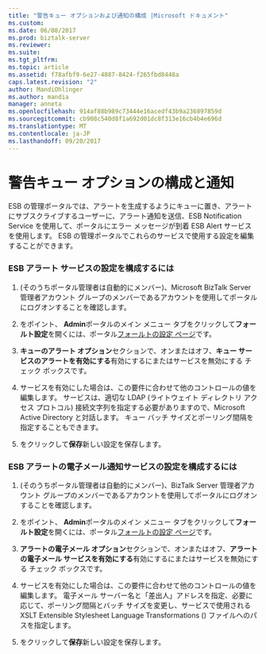 ```yaml
---
title: "警告キュー オプションおよび通知の構成 |Microsoft ドキュメント"
ms.custom: 
ms.date: 06/08/2017
ms.prod: biztalk-server
ms.reviewer: 
ms.suite: 
ms.tgt_pltfrm: 
ms.topic: article
ms.assetid: f78afbf9-6e27-4887-8424-f265fbd8448a
caps.latest.revision: "2"
author: MandiOhlinger
ms.author: mandia
manager: anneta
ms.openlocfilehash: 914af88b989c73444e16acedf43b9a236897859d
ms.sourcegitcommit: cb908c540d8f1a692d01dc8f313e16cb4b4e696d
ms.translationtype: MT
ms.contentlocale: ja-JP
ms.lasthandoff: 09/20/2017
---
```

# <a name="configuring-alert-queue-options-and-notifications"></a>警告キュー オプションの構成と通知
ESB の管理ポータルでは、アラートを生成するようにキューに置き、アラートにサブスクライブするユーザーに、アラート通知を送信、ESB Notification Service を使用して、ポータルにエラー メッセージが到着 ESB Alert サービスを使用します。 ESB の管理ポータルでこれらのサービスで使用する設定を編集することができます。  
  
### <a name="to-configure-the-settings-for-the-esb-alert-service"></a>ESB アラート サービスの設定を構成するには  
  
1.  (そのうちポータル管理者は自動的にメンバー)、Microsoft BizTalk Server 管理者アカウント グループのメンバーであるアカウントを使用してポータルにログオンすることを確認します。  
  
2.  をポイント、 **Admin**ポータルのメイン メニュー タブをクリックして**フォールト設定**を開くには、ポータル[フォールトの設定 ページ](../esb-toolkit/fault-settings-page.md)です。  
  
3.  **キューのアラート オプション**セクションで、オンまたはオフ、**キュー サービスのアラートを有効にする**有効にするにまたはサービスを無効にする チェック ボックスです。  
  
4.  サービスを有効にした場合は、この要件に合わせて他のコントロールの値を編集します。 サービスは、適切な LDAP (ライトウェイト ディレクトリ アクセス プロトコル) 接続文字列を指定する必要がありますので、Microsoft Active Directory と対話します。 キュー バッチ サイズとポーリング間隔を指定することもできます。  
  
5.  をクリックして**保存**新しい設定を保存します。  
  
### <a name="to-configure-the-settings-for-the-esb-alert-email-notification-service"></a>ESB アラートの電子メール通知サービスの設定を構成するには  
  
1.  (そのうちポータル管理者は自動的にメンバー)、BizTalk Server 管理者アカウント グループのメンバーであるアカウントを使用してポータルにログオンすることを確認します。  
  
2.  をポイント、 **Admin**ポータルのメイン メニュー タブをクリックして**フォールト設定**を開くには、ポータル[フォールトの設定 ページ](../esb-toolkit/fault-settings-page.md)です。  
  
3.  **アラートの電子メール オプション**セクションで、オンまたはオフ、**アラートの電子メール サービスを有効にする**有効にするにまたはサービスを無効にする チェック ボックスです。  
  
4.  サービスを有効にした場合は、この要件に合わせて他のコントロールの値を編集します。 電子メール サーバー名と「差出人」アドレスを指定、必要に応じて、ポーリング間隔とバッチ サイズを変更し、サービスで使用される XSLT Extensible Stylesheet Language Transformations () ファイルへのパスを指定します。  
  
5.  をクリックして**保存**新しい設定を保存します。